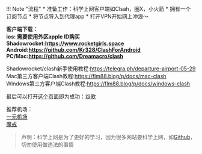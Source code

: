 !!! Note "流程"
    * 准备工作：科学上网客户端如Clsah，圈X，小火箭
    * 拥有一个订阅节点 
    * 将节点导入到代理app 
    * 打开VPN开始网上冲浪～ 

**客户端下载：  
ios: 需要使用外区apple ID购买  
Shadowrocket:<https://www.rocketgirls.space>   
Android:<https://github.com/Kr328/ClashForAndroid>
PC/Mac:<https://github.com/Dreamacro/clash>**  

Shadowrocket/clash新手使用教程:<https://telegra.ph/departure-airport-05-29>  
Mac第三方客户端Clash教程:<https://flm88.blog/p/docs/mac-clash>  
Windows第三方客户端Clash教程:<https://flm88.blog/p/docs/windows-clash>

最后可以打开[这个页面](https://www.google.com/?hl=zh-CN&sa=X&ved=0ahUKEwjTmpfQ-u31AhVaEXAKHUcyBmcQnZcCCAc)即为成功：[谷歌](https://www.google.com/?hl=zh-CN&sa=X&ved=0ahUKEwjTmpfQ-u31AhVaEXAKHUcyBmcQnZcCCAc) 

推荐机场：  
[一元机场](https://一元机场.com/#/dashboard)  
[魔戒](https://mojie.me/#/dashboard)

> 声明：科学上网是为了更好的学习，因为很多网站要科学上网，如[Github](https://github.com/)，切勿使用做违法的事情